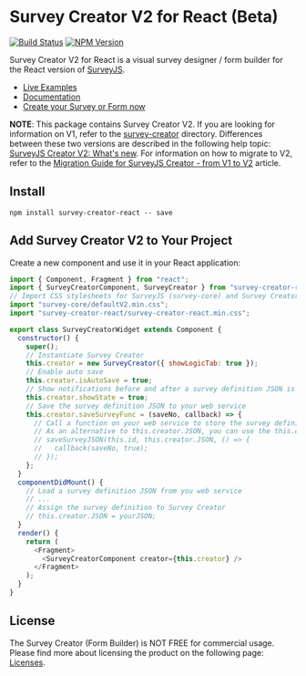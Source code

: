 # Survey Creator V2 for React (Beta)

[![Build Status](https://dev.azure.com/SurveyJS/SurveyJS%20Integration%20Tests/_apis/build/status/SurveyJS%20Creator?branchName=master)](https://dev.azure.com/SurveyJS/SurveyJS%20Integration%20Tests/_build/latest?definitionId=8&branchName=master)
<a href="https://www.npmjs.com/package/survey-creator"><img alt="NPM Version" src="https://img.shields.io/npm/v/survey-creator.svg" data-canonical-src="https://img.shields.io/npm/v/survey-creator.svg" style="max-width:100%;"></a>

Survey Creator V2 for React is a visual survey designer / form builder for the React version of [SurveyJS](https://github.com/surveyjs/survey-library).

- [Live Examples](https://surveyjs.io/Examples/Survey-Creator?platform=ReactjsV2)
- [Documentation](https://surveyjs.io/Documentation/Survey-Creator)
- [Create your Survey or Form now](https://surveyjs.io/create-survey-v2)

**NOTE**: This package contains Survey Creator V2. If you are looking for information on V1, refer to the [survey-creator](./packages/survey-creator) directory. Differences between these two versions are described in the following help topic: [SurveyJS Creator V2: What's new](https://surveyjs.io/Documentation/Survey-Creator?id=Creator-V2-Whats-New). For information on how to migrate to V2, refer to the [Migration Guide for SurveyJS Creator - from V1 to V2](https://surveyjs.io/Documentation/Survey-Creator?id=Migrate-from-V1-to-V2) article.

## Install

```
npm install survey-creator-react -- save
```

## Add Survey Creator V2 to Your Project

Create a new component and use it in your React application:

```js
import { Component, Fragment } from "react";
import { SurveyCreatorComponent, SurveyCreator } from "survey-creator-react";
// Import CSS stylesheets for SurveyJS (survey-core) and Survey Creator
import "survey-core/defaultV2.min.css";
import "survey-creator-react/survey-creator-react.min.css";

export class SurveyCreatorWidget extends Component {
  constructor() {
    super();
    // Instantiate Survey Creator
    this.creator = new SurveyCreator({ showLogicTab: true });
    // Enable auto save
    this.creator.isAutoSave = true;
    // Show notifications before and after a survey definition JSON is saved
    this.creator.showState = true;
    // Save the survey definition JSON to your web service
    this.creator.saveSurveyFunc = (saveNo, callback) => {
      // Call a function on your web service to store the survey definition JSON
      // As an alternative to this.creator.JSON, you can use the this.creator.text string property
      // saveSurveyJSON(this.id, this.creator.JSON, () => {
      //   callback(saveNo, true);
      // });
    };
  }
  componentDidMount() {
    // Load a survey definition JSON from you web service
    // ...
    // Assign the survey definition to Survey Creator
    // this.creator.JSON = yourJSON;
  }
  render() {
    return (
      <Fragment>
        <SurveyCreatorComponent creator={this.creator} />
      </Fragment>
    );
  }
}
```

## License

The Survey Creator (Form Builder) is NOT FREE for commercial usage. Please find more about licensing the product on the following page: [Licenses](http://surveyjs.io/Licenses).
